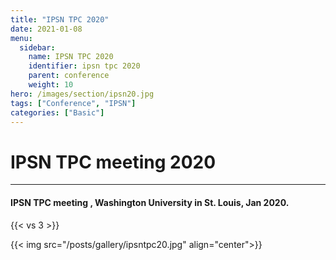```yaml
---
title: "IPSN TPC 2020"
date: 2021-01-08
menu:
  sidebar:
    name: IPSN TPC 2020
    identifier: ipsn tpc 2020
    parent: conference
    weight: 10
hero: /images/section/ipsn20.jpg
tags: ["Conference", "IPSN"]
categories: ["Basic"]
---
```

# IPSN TPC meeting 2020

---

#### IPSN TPC meeting , Washington University in St. Louis, Jan 2020.

{{< vs 3 >}}

{{< img src="/posts/gallery/ipsntpc20.jpg" align="center">}}
